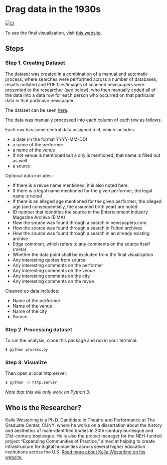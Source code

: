 # Drag data in the 1930s

[![ci](https://github.com/kallewesterling/drag-data-1930s/actions/workflows/cy.yml/badge.svg)](https://github.com/kallewesterling/drag-data-1930s/actions/workflows/cy.yml)

To see the final visualization, visit [this website](https://kallewesterling.github.io/drag-data-1930s/).

## Steps

### Step 1. Creating Dataset

The dataset was created in a combination of a manual and automatic process, where searches were performed across a number of databases, results collated and PDF files/images of scanned newspapers were presented to the researcher (see below), who then manually coded all of the data into a data row for each person who occurred on that particular data in that particular newspaper.

The dataset can be seen [here](https://docs.google.com/spreadsheets/d/1UlpFQ9WWA6_6X-RuMJ3vHdIbyqhCZ1VRYgcQYjXprAg/edit#gid=0).

The data was manually processed into each column of each row as follows.

Each row has some central data assigned to it, which includes:
- a date (in the format YYYY-MM-DD)
- a name of the performer
- a name of the venue
- if not venue is mentioned but a city is mentioned, that name is filled out as well
- a source

Optional data includes:
- If there is a revue name mentioned, it is also noted here.
- If there is a legal name mentioned for the given performer, the legal name is noted
- If there is an alleged age mentioned for the given performer, the alleged age (and consequentially, the assumed birth year) are noted
- ID number that identifies the source in the Entertainment Industry Magazine Archive (EIMA)
- How the source was found through a search in newspapers.com
- How the source was found through a search in Fulton archives
- How the source was found through a search in an already existing archive
- Edge comment, which refers to any comments on the source itself (meta)
- Whether the data point shall be excluded from the final visualization
- Any interesting quotes from source
- Any interesting comments on the performer
- Any interesting comments on the venue
- Any interesting comments on the city
- Any interesting comments on the revue

Cleaned up data includes:
- Name of the performer
- Name of the venue
- Name of the city
- Source

### Step 2. Processing dataset

To run the analysis, clone this package and run in your terminal:

```sh
$ python process.py
```

### Step 3. Visualize

Then open a local http server:

```sh
$ python -m http.server
```

_Note that this will only work on Python 3._

## Who is the Researcher?

Kalle Westerling is a Ph.D. Candidate in Theatre and Performance at The Graduate Center, CUNY, where he works on a dissertation about the history and aesthetics of male-identified bodies in 20th-century burlesque and 21st-century boylesque. He is also the project manager for the NEH-funded project “Expanding Communities of Practice,” aimed at helping to create infrastructure for digital humanities across several higher education institutions across the U.S. [Read more about Kalle Westerling on his website.](https://westerling.nu/)
